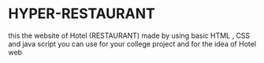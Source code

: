# HYPER-RESTAURANT
this the website of Hotel (RESTAURANT) made by using basic HTML , CSS and java script you can use for your college project and for the idea of Hotel web 

